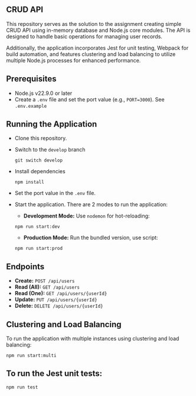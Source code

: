 ## CRUD API

This repository serves as the solution to the assignment creating simple CRUD API using in-memory database and Node.js core modules. The API is designed to handle basic operations for managing user records.

Additionally, the application incorporates Jest for unit testing, Webpack for build automation, and features clustering and load balancing to utilize multiple Node.js processes for enhanced performance.

## Prerequisites

- Node.js v22.9.0 or later
- Create a `.env` file and set the port value (e.g., `PORT=3000`). See `.env.example`

## Running the Application

- Clone this repository.
- Switch to the `develop` branch
  ```
  git switch develop
  ```
- Install dependencies
  ```
  npm install
  ```
- Set the port value in the `.env` file.
- Start the application. There are 2 modes to run the application:

  - **Development Mode:** Use `nodemon` for hot-reloading:

  ```
  npm run start:dev
  ```

  - **Production Mode:** Run the bundled version, use script:

  ```
  npm run start:prod
  ```

## Endpoints

- **Create:** `POST /api/users`
- **Read (All):** `GET /api/users`
- **Read (One):** `GET /api/users/{userId}`
- **Update:** `PUT /api/users/{userId}`
- **Delete:** `DELETE /api/users/{userId}`

## Clustering and Load Balancing

To run the application with multiple instances using clustering and load balancing:

```
npm run start:multi
```

## To run the Jest unit tests:

```
npm run test
```
